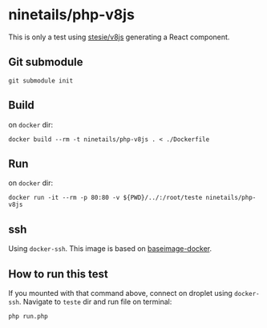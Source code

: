 # ninetails/php-v8js

This is only a test using [stesie/v8js](https://hub.docker.com/r/stesie/v8js/) generating a React component.

## Git submodule

    git submodule init

## Build

on `docker` dir:

    docker build --rm -t ninetails/php-v8js . < ./Dockerfile

## Run

on `docker` dir:

    docker run -it --rm -p 80:80 -v ${PWD}/../:/root/teste ninetails/php-v8js

## ssh

Using `docker-ssh`. This image is based on [baseimage-docker](https://github.com/phusion/baseimage-docker).

## How to run this test

If you mounted with that command above, connect on droplet using `docker-ssh`. Navigate to `teste` dir and run file on terminal:

    php run.php
